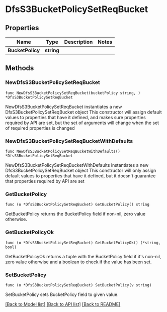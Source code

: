 # DfsS3BucketPolicySetReqBucket

## Properties

Name | Type | Description | Notes
------------ | ------------- | ------------- | -------------
**BucketPolicy** | **string** |  | 

## Methods

### NewDfsS3BucketPolicySetReqBucket

`func NewDfsS3BucketPolicySetReqBucket(bucketPolicy string, ) *DfsS3BucketPolicySetReqBucket`

NewDfsS3BucketPolicySetReqBucket instantiates a new DfsS3BucketPolicySetReqBucket object
This constructor will assign default values to properties that have it defined,
and makes sure properties required by API are set, but the set of arguments
will change when the set of required properties is changed

### NewDfsS3BucketPolicySetReqBucketWithDefaults

`func NewDfsS3BucketPolicySetReqBucketWithDefaults() *DfsS3BucketPolicySetReqBucket`

NewDfsS3BucketPolicySetReqBucketWithDefaults instantiates a new DfsS3BucketPolicySetReqBucket object
This constructor will only assign default values to properties that have it defined,
but it doesn't guarantee that properties required by API are set

### GetBucketPolicy

`func (o *DfsS3BucketPolicySetReqBucket) GetBucketPolicy() string`

GetBucketPolicy returns the BucketPolicy field if non-nil, zero value otherwise.

### GetBucketPolicyOk

`func (o *DfsS3BucketPolicySetReqBucket) GetBucketPolicyOk() (*string, bool)`

GetBucketPolicyOk returns a tuple with the BucketPolicy field if it's non-nil, zero value otherwise
and a boolean to check if the value has been set.

### SetBucketPolicy

`func (o *DfsS3BucketPolicySetReqBucket) SetBucketPolicy(v string)`

SetBucketPolicy sets BucketPolicy field to given value.



[[Back to Model list]](../README.md#documentation-for-models) [[Back to API list]](../README.md#documentation-for-api-endpoints) [[Back to README]](../README.md)


